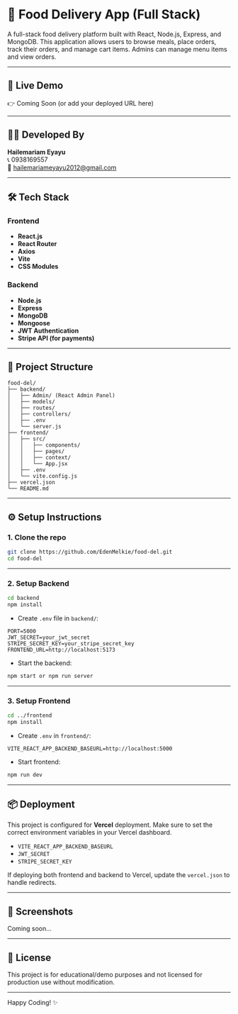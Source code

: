 
# 🍔 Food Delivery App (Full Stack)

A full-stack food delivery platform built with React, Node.js, Express, and MongoDB. This application allows users to browse meals, place orders, track their orders, and manage cart items. Admins can manage menu items and view orders.

---

## 🚀 Live Demo

👉 Coming Soon (or add your deployed URL here)

---

## 🧑‍💻 Developed By

**Hailemariam Eyayu**  
📞 0938169557  
📧 hailemariameyayu2012@gmail.com

---

## 🛠️ Tech Stack

### Frontend
- **React.js**
- **React Router**
- **Axios**
- **Vite**
- **CSS Modules**

### Backend
- **Node.js**
- **Express**
- **MongoDB**
- **Mongoose**
- **JWT Authentication**
- **Stripe API (for payments)**

---

## 📁 Project Structure

```
food-del/
├── backend/
│   ├── Admin/ (React Admin Panel)
│   ├── models/
│   ├── routes/
│   ├── controllers/
│   ├── .env
│   └── server.js
├── frontend/
│   ├── src/
│   │   ├── components/
│   │   ├── pages/
│   │   ├── context/
│   │   └── App.jsx
│   ├── .env
│   └── vite.config.js
├── vercel.json
└── README.md
```

---

## ⚙️ Setup Instructions

### 1. Clone the repo

```bash
git clone https://github.com/EdenMelkie/food-del.git
cd food-del
```

---

### 2. Setup Backend

```bash
cd backend
npm install
```

- Create `.env` file in `backend/`:
```env
PORT=5000
JWT_SECRET=your_jwt_secret
STRIPE_SECRET_KEY=your_stripe_secret_key
FRONTEND_URL=http://localhost:5173
```

- Start the backend:
```bash
npm start or npm run server
```

---

### 3. Setup Frontend

```bash
cd ../frontend
npm install
```

- Create `.env` in `frontend/`:
```env
VITE_REACT_APP_BACKEND_BASEURL=http://localhost:5000
```

- Start frontend:
```bash
npm run dev
```

---

## 📦 Deployment

This project is configured for **Vercel** deployment. Make sure to set the correct environment variables in your Vercel dashboard.

- `VITE_REACT_APP_BACKEND_BASEURL`
- `JWT_SECRET`
- `STRIPE_SECRET_KEY`

If deploying both frontend and backend to Vercel, update the `vercel.json` to handle redirects.

---

## 📸 Screenshots

Coming soon...

---

## 📄 License

This project is for educational/demo purposes and not licensed for production use without modification.

---

Happy Coding! ✨
